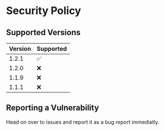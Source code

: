 # Security Policy

## Supported Versions

| Version | Supported          |
| ------- | ------------------ |
| 1.2.1   | :white_check_mark: |
| 1.2.0   | :x:                |
| 1.1.9   | :x:                |
| 1.1.1   | :x:                |

## Reporting a Vulnerability

Head on over to issues and report it as a bug report immediatly.

